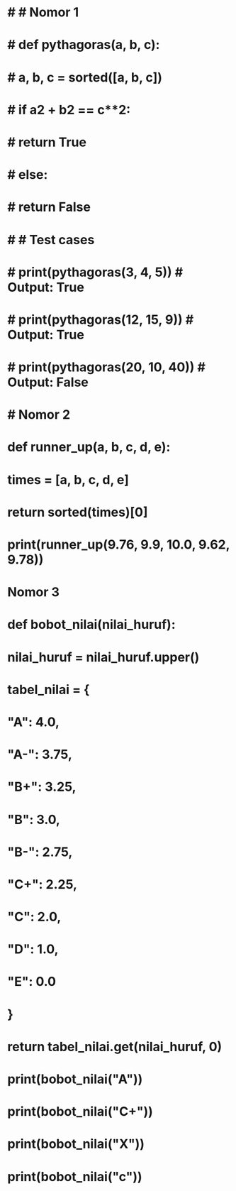 # # # Nomor 1
# # def pythagoras(a, b, c):
# #     a, b, c = sorted([a, b, c])
# #     if a**2 + b**2 == c**2:
# #         return True
# #     else:
# #         return False
# # # Test cases
# # print(pythagoras(3, 4, 5))   # Output: True
# # print(pythagoras(12, 15, 9))  # Output: True
# # print(pythagoras(20, 10, 40)) # Output: False

# # Nomor 2
# def runner_up(a, b, c, d, e):
#     times = [a, b, c, d, e]
#     return sorted(times)[0]
# print(runner_up(9.76, 9.9, 10.0, 9.62, 9.78))

# Nomor 3
# def bobot_nilai(nilai_huruf):

#     nilai_huruf = nilai_huruf.upper() 
#     tabel_nilai = {
#         "A": 4.0,
#         "A-": 3.75,
#         "B+": 3.25,
#         "B": 3.0,
#         "B-": 2.75,
#         "C+": 2.25,
#         "C": 2.0,
#         "D": 1.0,
#         "E": 0.0
#     }
#     return tabel_nilai.get(nilai_huruf, 0)

# print(bobot_nilai("A"))
# print(bobot_nilai("C+"))
# print(bobot_nilai("X"))
# print(bobot_nilai("c"))
